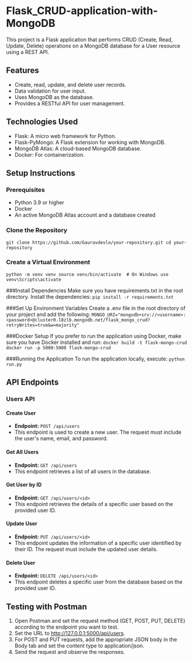 # Flask_CRUD-application-with-MongoDB
This project is a Flask application that performs CRUD (Create, Read, Update, Delete) operations on a MongoDB database for a User resource using a REST API.

## Features
- Create, read, update, and delete user records.
- Data validation for user input.
- Uses MongoDB as the database.
- Provides a RESTful API for user management.

## Technologies Used
- Flask: A micro web framework for Python.
- Flask-PyMongo: A Flask extension for working with MongoDB.
- MongoDB Atlas: A cloud-based MongoDB database.
- Docker: For containerization.

## Setup Instructions

### Prerequisites
- Python 3.9 or higher
- Docker
- An active MongoDB Atlas account and a database created

### Clone the Repository
`git clone https://github.com/Gauravdevlo/your-repository.git
cd your-repository `

### Create a Virtual Environment

`python -m venv venv
source venv/bin/activate  # On Windows use venv\Scripts\activate`

###Install Dependencies
Make sure you have requirements.txt in the root directory. Install the dependencies:
`pip install -r requirements.txt`

###Set Up Environment Variables
Create a .env file in the root directory of your project and add the following:
`MONGO_URI="mongodb+srv://<username>:<password>@cluster0.l8zlb.mongodb.net/flask_mongo_crud?retryWrites=true&w=majority"`

###Docker Setup 
If you prefer to run the application using Docker, make sure you have Docker installed and run:
`docker build -t flask-mongo-crud 
docker run -p 5000:5000 flask-mongo-crud`

###Running the Application
To run the application locally, execute:
`python run.py`

## API Endpoints

### Users API

#### Create User
- **Endpoint:** `POST /api/users`
- This endpoint is used to create a new user. The request must include the user's name, email, and password.

#### Get All Users
- **Endpoint:** `GET /api/users`
- This endpoint retrieves a list of all users in the database.

#### Get User by ID
- **Endpoint:** `GET /api/users/<id>`
- This endpoint retrieves the details of a specific user based on the provided user ID.

#### Update User
- **Endpoint:** `PUT /api/users/<id>`
- This endpoint updates the information of a specific user identified by their ID. The request must include the updated user details.

#### Delete User
- **Endpoint:** `DELETE /api/users/<id>`
- This endpoint deletes a specific user from the database based on the provided user ID.

## Testing with Postman
1. Open Postman and set the request method (GET, POST, PUT, DELETE) according to the endpoint you want to test.
2. Set the URL to http://127.0.0.1:5000/api/users.
3. For POST and PUT requests, add the appropriate JSON body in the Body tab and set the content type to application/json.
4. Send the request and observe the responses.


